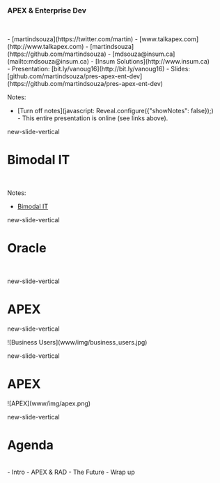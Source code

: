 ### APEX & Enterprise Dev

</br>
<p class="no-bullet"></p>
- <i class="fa fa-twitter"></i> [martindsouza](https://twitter.com/martin)
- <i class="fa fa-rss"></i> [www.talkapex.com](http://www.talkapex.com)
- <i class="fa fa-github"></i> [martindsouza](https://github.com/martindsouza)
- <i class="fa fa-envelope-o"></i> [mdsouza@insum.ca](mailto:mdsouza@insum.ca)
- <i class="fa fa-building-o"></i> [Insum Solutions](http://www.insum.ca)

</br>
- Presentation: [bit.ly/vanoug16](http://bit.ly/vanoug16)
- Slides: [github.com/martindsouza/pres-apex-ent-dev](https://github.com/martindsouza/pres-apex-ent-dev)

Notes:
- [Turn off notes](javascript: Reveal.configure({"showNotes": false}&#41;;)
</br>- This entire presentation is online (see links above).



new-slide-vertical


# Bimodal IT

</br>

<p class="fragment current-visible" data-fragment-index="1">
  <i class="fa fa-play fa-4x  icon-padded"></i> <i class="fa fa-arrows-h fa-4x icon-padded"></i> <i class="fa fa-fast-forward fa-4x icon-padded"></i>
</p>
<p class="fragment" data-fragment-index="2">
  <i class="fa fa-institution fa-4x icon-padded"></i> <i class="fa fa-arrows-h fa-4x icon-padded"></i> <i class="fa fa-google fa-4x icon-padded"></i>
</p>

Notes:
- [Bimodal IT](http://www.cio.com/article/2875803/cio-role/what-gartner-s-bimodal-it-model-means-to-enterprise-cios.html)



new-slide-vertical

# Oracle

</br>
<p class="fragment" data-fragment-index="1">
  <i class="fa fa-clock-o fa-3x icon-padded"></i> <i class="fa fa-plus fa-3x icon-padded"></i> <i class="fa fa-money fa-3x icon-padded"></i>
</p>


new-slide-vertical
# APEX

new-slide-vertical
<!-- .slide: data-background="#000" -->

<span class="img-business">
![Business Users](www/img/business_users.jpg)
</span>

new-slide-vertical
# APEX

<span class="logo-apex">
![APEX](www/img/apex.png)
</span>


new-slide-vertical
# Agenda

</br>
- Intro
- APEX & RAD
- The Future
- Wrap up
